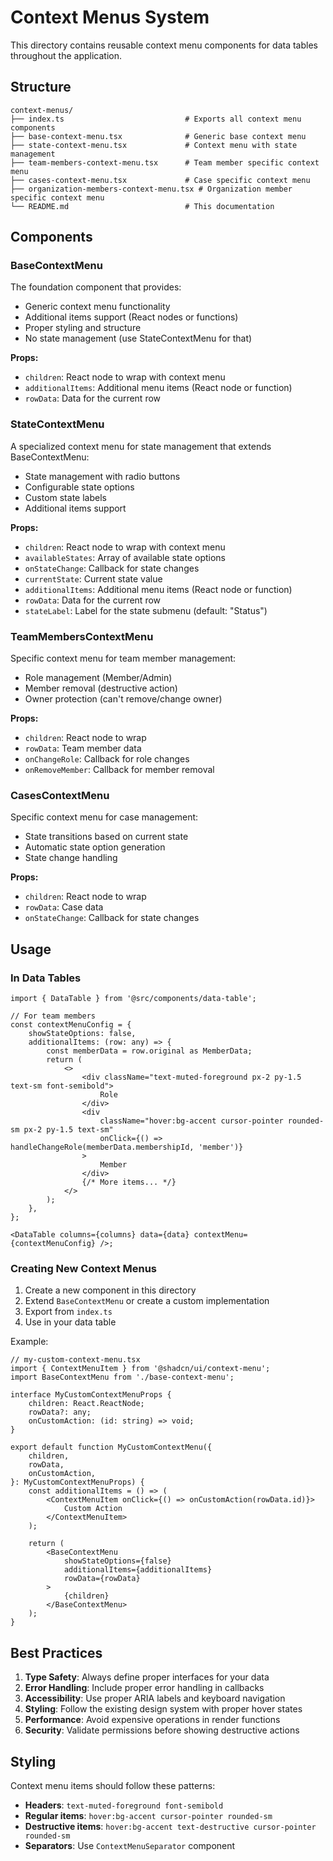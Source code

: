 # Context Menus System

This directory contains reusable context menu components for data tables throughout the application.

## Structure

```
context-menus/
├── index.ts                           # Exports all context menu components
├── base-context-menu.tsx              # Generic base context menu
├── state-context-menu.tsx             # Context menu with state management
├── team-members-context-menu.tsx      # Team member specific context menu
├── cases-context-menu.tsx             # Case specific context menu
├── organization-members-context-menu.tsx # Organization member specific context menu
└── README.md                          # This documentation
```

## Components

### BaseContextMenu

The foundation component that provides:

- Generic context menu functionality
- Additional items support (React nodes or functions)
- Proper styling and structure
- No state management (use StateContextMenu for that)

**Props:**

- `children`: React node to wrap with context menu
- `additionalItems`: Additional menu items (React node or function)
- `rowData`: Data for the current row

### StateContextMenu

A specialized context menu for state management that extends BaseContextMenu:

- State management with radio buttons
- Configurable state options
- Custom state labels
- Additional items support

**Props:**

- `children`: React node to wrap with context menu
- `availableStates`: Array of available state options
- `onStateChange`: Callback for state changes
- `currentState`: Current state value
- `additionalItems`: Additional menu items (React node or function)
- `rowData`: Data for the current row
- `stateLabel`: Label for the state submenu (default: "Status")

### TeamMembersContextMenu

Specific context menu for team member management:

- Role management (Member/Admin)
- Member removal (destructive action)
- Owner protection (can't remove/change owner)

**Props:**

- `children`: React node to wrap
- `rowData`: Team member data
- `onChangeRole`: Callback for role changes
- `onRemoveMember`: Callback for member removal

### CasesContextMenu

Specific context menu for case management:

- State transitions based on current state
- Automatic state option generation
- State change handling

**Props:**

- `children`: React node to wrap
- `rowData`: Case data
- `onStateChange`: Callback for state changes

## Usage

### In Data Tables

```tsx
import { DataTable } from '@src/components/data-table';

// For team members
const contextMenuConfig = {
	showStateOptions: false,
	additionalItems: (row: any) => {
		const memberData = row.original as MemberData;
		return (
			<>
				<div className="text-muted-foreground px-2 py-1.5 text-sm font-semibold">
					Role
				</div>
				<div
					className="hover:bg-accent cursor-pointer rounded-sm px-2 py-1.5 text-sm"
					onClick={() => handleChangeRole(memberData.membershipId, 'member')}
				>
					Member
				</div>
				{/* More items... */}
			</>
		);
	},
};

<DataTable columns={columns} data={data} contextMenu={contextMenuConfig} />;
```

### Creating New Context Menus

1. Create a new component in this directory
2. Extend `BaseContextMenu` or create a custom implementation
3. Export from `index.ts`
4. Use in your data table

Example:

```tsx
// my-custom-context-menu.tsx
import { ContextMenuItem } from '@shadcn/ui/context-menu';
import BaseContextMenu from './base-context-menu';

interface MyCustomContextMenuProps {
	children: React.ReactNode;
	rowData?: any;
	onCustomAction: (id: string) => void;
}

export default function MyCustomContextMenu({
	children,
	rowData,
	onCustomAction,
}: MyCustomContextMenuProps) {
	const additionalItems = () => (
		<ContextMenuItem onClick={() => onCustomAction(rowData.id)}>
			Custom Action
		</ContextMenuItem>
	);

	return (
		<BaseContextMenu
			showStateOptions={false}
			additionalItems={additionalItems}
			rowData={rowData}
		>
			{children}
		</BaseContextMenu>
	);
}
```

## Best Practices

1. **Type Safety**: Always define proper interfaces for your data
2. **Error Handling**: Include proper error handling in callbacks
3. **Accessibility**: Use proper ARIA labels and keyboard navigation
4. **Styling**: Follow the existing design system with proper hover states
5. **Performance**: Avoid expensive operations in render functions
6. **Security**: Validate permissions before showing destructive actions

## Styling

Context menu items should follow these patterns:

- **Headers**: `text-muted-foreground font-semibold`
- **Regular items**: `hover:bg-accent cursor-pointer rounded-sm`
- **Destructive items**: `hover:bg-accent text-destructive cursor-pointer rounded-sm`
- **Separators**: Use `ContextMenuSeparator` component
